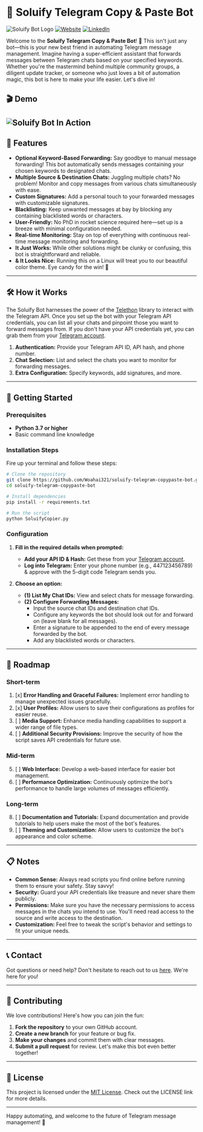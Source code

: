# 🚀 Soluify Telegram Copy & Paste Bot

![Soluify Bot Logo](https://share.woahlab.com/-vXC6zguKx2)
[![Website](https://img.shields.io/website?label=soluify.com&style=plastic&url=https%3A%2F%2Fsoluify.com)](https://soluify.com/)
[![LinkedIn](https://img.shields.io/badge/LinkedIn-blue?style=plastic&logo=linkedin)](https://www.linkedin.com/company/soluify)

Welcome to the **Soluify Telegram Copy & Paste Bot**! 🎉 This isn't just any bot—this is your new best friend in automating Telegram message management. Imagine having a super-efficient assistant that forwards messages between Telegram chats based on your specified keywords. Whether you're the mastermind behind multiple community groups, a diligent update tracker, or someone who just loves a bit of automation magic, this bot is here to make your life easier. Let's dive in!

## 🎬 Demo

![Soluify Bot In Action](https://share.woahlab.com/-aFyvV8sDmQ)
---

## 🌟 Features

- **Optional Keyword-Based Forwarding:** Say goodbye to manual message forwarding! This bot automatically sends messages containing your chosen keywords to designated chats.
- **Multiple Source & Destination Chats:** Juggling multiple chats? No problem! Monitor and copy messages from various chats simultaneously with ease.
- **Custom Signatures:** Add a personal touch to your forwarded messages with customizable signatures.
- **Blacklisting:** Keep unwanted messages at bay by blocking any containing blacklisted words or characters.
- **User-Friendly:** No PhD in rocket science required here—set up is a breeze with minimal configuration needed.
- **Real-time Monitoring:** Stay on top of everything with continuous real-time message monitoring and forwarding.
- **It Just Works:** While other solutions might be clunky or confusing, this bot is straightforward and reliable.
- **& It Looks Nice:** Running this on a Linux will treat you to our beautiful color theme. Eye candy for the win! 🌈

---

## 🛠️ How it Works

The Soluify Bot harnesses the power of the [Telethon](https://github.com/LonamiWebs/Telethon) library to interact with the Telegram API. Once you set up the bot with your Telegram API credentials, you can list all your chats and pinpoint those you want to forward messages from. If you don't have your API credentials yet, you can grab them from your [Telegram account](https://my.telegram.org/apps).

1. **Authentication:** Provide your Telegram API ID, API hash, and phone number.
2. **Chat Selection:** List and select the chats you want to monitor for forwarding messages.
3. **Extra Configuration:** Specify keywords, add signatures, and more.

---

## 🔧 Getting Started

### Prerequisites

- **Python 3.7 or higher**
- Basic command line knowledge

### Installation Steps

Fire up your terminal and follow these steps:

```bash
# Clone the repository
git clone https://github.com/Woahai321/soluify-telegram-copypaste-bot.git
cd soluify-telegram-copypaste-bot

# Install dependencies
pip install -r requirements.txt

# Run the script
python SoluifyCopier.py
```

### Configuration

1. **Fill in the required details when prompted:**
    - **Add your API ID & Hash:** Get these from your [Telegram account](https://my.telegram.org/apps).
    - **Log into Telegram:** Enter your phone number (e.g., 447123456789) & approve with the 5-digit code Telegram sends you.

2. **Choose an option:**
    - **(1) List My Chat IDs:** View and select chats for message forwarding.
    - **(2) Configure Forwarding Messages:**
        - Input the source chat IDs and destination chat IDs.
        - Configure any keywords the bot should look out for and forward on (leave blank for all messages).
        - Enter a signature to be appended to the end of every message forwarded by the bot.
        - Add any blacklisted words or characters.

---

## 🚀 Roadmap

### Short-term
1. [x] **Error Handling and Graceful Failures:** Implement error handling to manage unexpected issues gracefully.
2. [x] **User Profiles:** Allow users to save their configurations as profiles for easier reuse.
3. [ ] **Media Support:** Enhance media handling capabilities to support a wider range of file types.
4. [ ] **Additional Security Provisions:** Improve the security of how the script saves API credentials for future use.

### Mid-term
5. [ ] **Web Interface:** Develop a web-based interface for easier bot management.
6. [ ] **Performance Optimization:** Continuously optimize the bot's performance to handle large volumes of messages efficiently.

### Long-term
8. [ ] **Documentation and Tutorials:** Expand documentation and provide tutorials to help users make the most of the bot's features.
7. [ ] **Theming and Customization:** Allow users to customize the bot's appearance and color scheme.

---

## 📋 Notes

- **Common Sense:** Always read scripts you find online before running them to ensure your safety. Stay savvy!
- **Security:** Guard your API credentials like treasure and never share them publicly.
- **Permissions:** Make sure you have the necessary permissions to access messages in the chats you intend to use. You'll need read access to the source and write access to the destination.
- **Customization:** Feel free to tweak the script's behavior and settings to fit your unique needs.

---

## 📞 Contact

Got questions or need help? Don't hesitate to reach out to us [here](https://soluify.com/contact/). We're here for you!

---

## 🤝 Contributing

We love contributions! Here's how you can join the fun:

1. **Fork the repository** to your own GitHub account.
2. **Create a new branch** for your feature or bug fix.
3. **Make your changes** and commit them with clear messages.
4. **Submit a pull request** for review. Let's make this bot even better together!

---

## 📄 License

This project is licensed under the [MIT License](https://opensource.org/license/mit). Check out the LICENSE link for more details.

---

Happy automating, and welcome to the future of Telegram message management! 🚀
